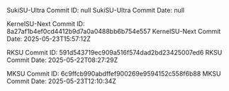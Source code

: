 SukiSU-Ultra Commit ID: null
SukiSU-Ultra Commit Date: null

KernelSU-Next Commit ID: 8a27af1b4ef0cd4412b9d7a0a0488bb6b754e557
KernelSU-Next Commit Date: 2025-05-23T15:57:12Z

RKSU Commit ID: 591d543719ec909a516f574dad2bd23425007ed6
RKSU Commit Date: 2025-05-22T08:27:29Z

MKSU Commit ID: 6c9ffcb990abdffef900269e9594152c558f6b88
MKSU Commit Date: 2025-05-23T12:10:34Z

